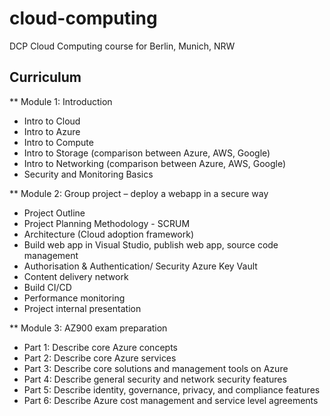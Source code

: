 # cloud-computing
DCP Cloud Computing course for Berlin, Munich, NRW

## Curriculum
** Module 1: Introduction
- Intro to Cloud
- Intro to Azure
- Intro to Compute
- Intro to Storage (comparison between Azure, AWS, Google)
- Intro to Networking (comparison between Azure, AWS, Google)
- Security and Monitoring Basics

** Module 2: Group project – deploy a webapp in a secure way
- Project Outline
- Project Planning Methodology - SCRUM
- Architecture (Cloud adoption framework)
- Build web app in Visual Studio, publish web app, source code management
- Authorisation & Authentication/ Security Azure Key Vault
- Content delivery network
- Build CI/CD
- Performance monitoring
- Project internal presentation

** Module 3: AZ900 exam preparation
- Part 1: Describe core Azure concepts
- Part 2: Describe core Azure services
- Part 3: Describe core solutions and management tools on Azure
- Part 4: Describe general security and network security features
- Part 5: Describe identity, governance, privacy, and compliance features
- Part 6: Describe Azure cost management and service level agreements
